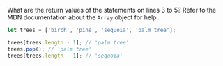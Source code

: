 What are the return values of the statements on lines 3 to 5? Refer to the MDN documentation about the `Array` object for help.

```js
let trees = ['birch', 'pine', 'sequoia', 'palm tree'];

trees[trees.length - 1]; // 'palm tree'
trees.pop(); // 'palm tree'
trees[trees.length - 1]; // 'sequoia'
```

